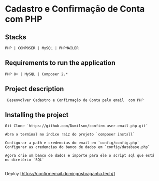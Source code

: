 # Cadastro e Confirmação de Conta  com PHP
## Stacks
 `PHP | COMPOSER | MySQL | PHPMAILER`
 ## Requirements to run the application
 `PHP 8+ | MySQL | Composer 2.* `
## Project description
  ` Desenvolver Cadastro e Confirmação de Conta pelo email  com PHP` 
## Installing the project
    Git Clone ´https://github.com/Dumilson/confirm-user-email-php.git´

    Abra o terminal no índice raiz do projeto `composer install`

    Configurar a path e credencias do email em `config/config.php`
    Configurar as credencias do banco de dados em `config/database.php`

    Agora crie um banco de dados e importe para ele o script sql que está no diretório `SQL`

##
  Deploy [<a href="https://confirmemail.domingosbraganha.tech/">https://confirmemail.domingosbraganha.tech/</a>]